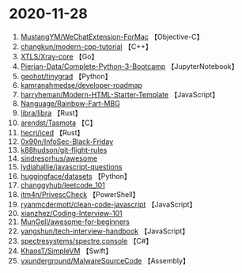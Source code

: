 # 2020-11-28

1. [MustangYM/WeChatExtension-ForMac](https://github.com/MustangYM/WeChatExtension-ForMac) 【Objective-C】
2. [changkun/modern-cpp-tutorial](https://github.com/changkun/modern-cpp-tutorial) 【C++】
3. [XTLS/Xray-core](https://github.com/XTLS/Xray-core) 【Go】
4. [Pierian-Data/Complete-Python-3-Bootcamp](https://github.com/Pierian-Data/Complete-Python-3-Bootcamp) 【JupyterNotebook】
5. [geohot/tinygrad](https://github.com/geohot/tinygrad) 【Python】
6. [kamranahmedse/developer-roadmap](https://github.com/kamranahmedse/developer-roadmap) 
7. [harryheman/Modern-HTML-Starter-Template](https://github.com/harryheman/Modern-HTML-Starter-Template) 【JavaScript】
8. [Nanguage/Rainbow-Fart-MBG](https://github.com/Nanguage/Rainbow-Fart-MBG) 
9. [libra/libra](https://github.com/libra/libra) 【Rust】
10. [arendst/Tasmota](https://github.com/arendst/Tasmota) 【C】
11. [hecrj/iced](https://github.com/hecrj/iced) 【Rust】
12. [0x90n/InfoSec-Black-Friday](https://github.com/0x90n/InfoSec-Black-Friday) 
13. [k88hudson/git-flight-rules](https://github.com/k88hudson/git-flight-rules) 
14. [sindresorhus/awesome](https://github.com/sindresorhus/awesome) 
15. [lydiahallie/javascript-questions](https://github.com/lydiahallie/javascript-questions) 
16. [huggingface/datasets](https://github.com/huggingface/datasets) 【Python】
17. [changgyhub/leetcode_101](https://github.com/changgyhub/leetcode_101) 
18. [itm4n/PrivescCheck](https://github.com/itm4n/PrivescCheck) 【PowerShell】
19. [ryanmcdermott/clean-code-javascript](https://github.com/ryanmcdermott/clean-code-javascript) 【JavaScript】
20. [xianzhez/Coding-Interview-101](https://github.com/xianzhez/Coding-Interview-101) 
21. [MunGell/awesome-for-beginners](https://github.com/MunGell/awesome-for-beginners) 
22. [yangshun/tech-interview-handbook](https://github.com/yangshun/tech-interview-handbook) 【JavaScript】
23. [spectresystems/spectre.console](https://github.com/spectresystems/spectre.console) 【C#】
24. [KhaosT/SimpleVM](https://github.com/KhaosT/SimpleVM) 【Swift】
25. [vxunderground/MalwareSourceCode](https://github.com/vxunderground/MalwareSourceCode) 【Assembly】
